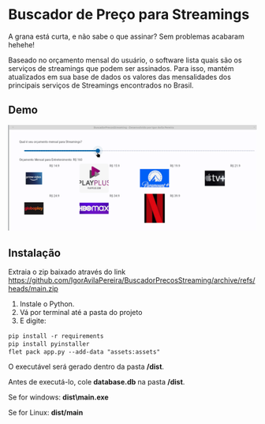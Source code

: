 # Buscador de Preço para Streamings

A grana está curta, e não sabe o que assinar? Sem problemas acabaram hehehe!

Baseado no orçamento mensal do usuário, o software lista quais são os serviços de streamings que podem ser assinados. Para isso, mantém atualizados em sua base de dados os valores das mensalidades dos principais serviços de Streamings encontrados no Brasil.

## Demo

![](demo.gif)

## Instalação

Extraia o zip baixado através do link https://github.com/IgorAvilaPereira/BuscadorPrecosStreaming/archive/refs/heads/main.zip
<!--
2) Cole database.db na pasta **/dist**. 
3) O executável está na pasta **/dist**. 
4) Execute o arquivo executável clicando 2x. 
-->

<!-- ## Gere um executável:-->

1) Instale o Python.
2) Vá por terminal até a pasta do projeto
3) E digite:

```
pip install -r requirements
pip install pyinstaller
flet pack app.py --add-data "assets:assets"
```
O executável será gerado dentro da pasta **/dist**.

Antes de executá-lo, cole **database.db** na pasta **/dist**. 

Se for windows: **dist\main.exe**

Se for Linux: **dist/main**

